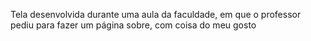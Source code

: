 Tela desenvolvida durante uma aula da faculdade, em que o professor pediu para fazer um página sobre, com coisa do meu gosto
